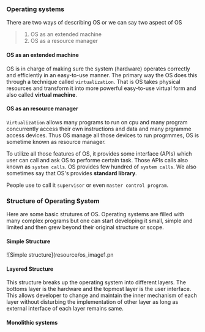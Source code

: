 ### Operating systems

There are two ways of describing OS or we can say two aspect of OS

> 1. OS as an extended machine
> 2. OS as a resource manager

#### OS as an extended machine

OS is in charge of making sure the system (hardware) operates correctly and 
efficiently in an easy-to-use manner. The primary way the OS does this through
a technique called `virtualization`. That is OS takes physical resources and
transform it into more powerful easy-to-use virtual form and also called 
**virtual machine**.

#### OS as an resource manager
`Virtualization` allows many programs to run on cpu and many program 
concurrently access their own instructions and data and many prgramme access 
devices. Thus OS manage all those devices to run progrmmes, OS is sometime 
known as resource manager. 

To utilize all those features of OS, it provides some interface (APIs) which 
user can call and ask OS to performe certain task. Those APIs calls also known 
as `system calls`. OS provides few hundred of `system calls`. We also sometimes 
say that OS's provides **standard library**.

People use to call it `supervisor` or even `master control program`.

### Structure of Operating System
Here are some basic strutures of OS. Operating systems are filled with many
complex programs but one can start developing it small, simple and limited and
then grew beyond their original structure or scope.

#### Simple Structure
![Simple structure](resource/os_image1.pn

#### Layered Structure
This structure breaks up the operating system into different layers. The bottoms
layer is the hardware and the topmost layer is the user interface. This allows
developer to change and maintain the inner mechanism of each layer without 
disturbing the implementation of other layer as long as external interface of 
each layer remains same.

#### Monolithic systems
